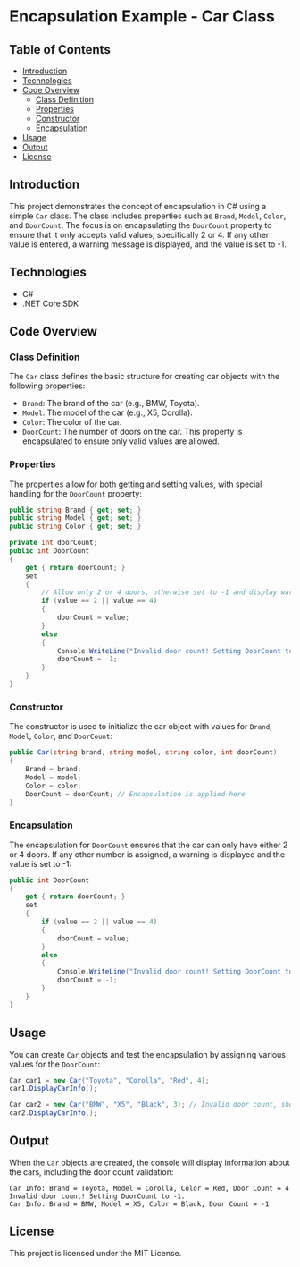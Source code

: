 
# Encapsulation Example - Car Class

## Table of Contents

- [Introduction](#introduction)
- [Technologies](#technologies)
- [Code Overview](#code-overview)
  - [Class Definition](#class-definition)
  - [Properties](#properties)
  - [Constructor](#constructor)
  - [Encapsulation](#encapsulation)
- [Usage](#usage)
- [Output](#output)
- [License](#license)

## Introduction

This project demonstrates the concept of encapsulation in C# using a simple `Car` class. The class includes properties such as `Brand`, `Model`, `Color`, and `DoorCount`. The focus is on encapsulating the `DoorCount` property to ensure that it only accepts valid values, specifically 2 or 4. If any other value is entered, a warning message is displayed, and the value is set to -1.

## Technologies

- C#
- .NET Core SDK

## Code Overview

### Class Definition

The `Car` class defines the basic structure for creating car objects with the following properties:

- `Brand`: The brand of the car (e.g., BMW, Toyota).
- `Model`: The model of the car (e.g., X5, Corolla).
- `Color`: The color of the car.
- `DoorCount`: The number of doors on the car. This property is encapsulated to ensure only valid values are allowed.

### Properties

The properties allow for both getting and setting values, with special handling for the `DoorCount` property:

```csharp
public string Brand { get; set; }
public string Model { get; set; }
public string Color { get; set; }

private int doorCount;
public int DoorCount
{
    get { return doorCount; }
    set
    {
        // Allow only 2 or 4 doors, otherwise set to -1 and display warning
        if (value == 2 || value == 4)
        {
            doorCount = value;
        }
        else
        {
            Console.WriteLine("Invalid door count! Setting DoorCount to -1.");
            doorCount = -1;
        }
    }
}
```

### Constructor

The constructor is used to initialize the car object with values for `Brand`, `Model`, `Color`, and `DoorCount`:

```csharp
public Car(string brand, string model, string color, int doorCount)
{
    Brand = brand;
    Model = model;
    Color = color;
    DoorCount = doorCount; // Encapsulation is applied here
}
```

### Encapsulation

The encapsulation for `DoorCount` ensures that the car can only have either 2 or 4 doors. If any other number is assigned, a warning is displayed and the value is set to -1:

```csharp
public int DoorCount
{
    get { return doorCount; }
    set
    {
        if (value == 2 || value == 4)
        {
            doorCount = value;
        }
        else
        {
            Console.WriteLine("Invalid door count! Setting DoorCount to -1.");
            doorCount = -1;
        }
    }
}
```

## Usage

You can create `Car` objects and test the encapsulation by assigning various values for the `DoorCount`:

```csharp
Car car1 = new Car("Toyota", "Corolla", "Red", 4);
car1.DisplayCarInfo();

Car car2 = new Car("BMW", "X5", "Black", 3); // Invalid door count, should set to -1
car2.DisplayCarInfo();
```

## Output

When the `Car` objects are created, the console will display information about the cars, including the door count validation:

```
Car Info: Brand = Toyota, Model = Corolla, Color = Red, Door Count = 4
Invalid door count! Setting DoorCount to -1.
Car Info: Brand = BMW, Model = X5, Color = Black, Door Count = -1
```

## License

This project is licensed under the MIT License.
